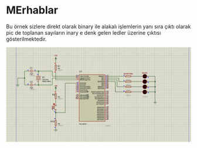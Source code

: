 # MErhablar

Bu örnek sizlere direkt olarak binary ile alakalı işlemlerin yanı sıra çıktı olarak
pic de toplanan sayıların inary e denk gelen ledler üzerine çıktısı gösterilmektedir.

![image0](gif.gif)